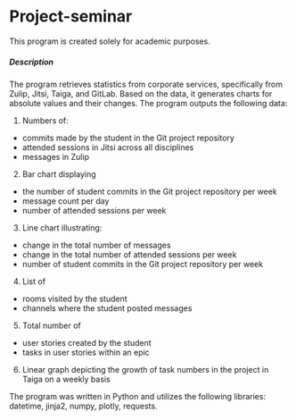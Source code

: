 # Project-seminar
This program is created solely for academic purposes.

##### Description
The program retrieves statistics from corporate services, specifically from Zulip, Jitsi, Taiga, and GitLab. Based on the data, it generates charts for absolute values and their changes. The program outputs the following data:

1. Numbers of:
  - commits made by the student in the Git project repository
  - attended sessions in Jitsi across all disciplines
  - messages in Zulip
2. Bar chart displaying
  - the number of student commits in the Git project repository per week
  - message count per day
  - number of attended sessions per week
3. Line chart illustrating:
  - change in the total number of messages
  - change in the total number of attended sessions per week
  - number of student commits in the Git project repository per week
4. List of
  - rooms visited by the student
  - channels where the student posted messages
5. Total number of
  - user stories created by the student
  - tasks in user stories within an epic
6. Linear graph depicting the growth of task numbers in the project in Taiga on a weekly basis

The program was written in Python and utilizes the following libraries: datetime, jinja2, numpy, plotly, requests.

